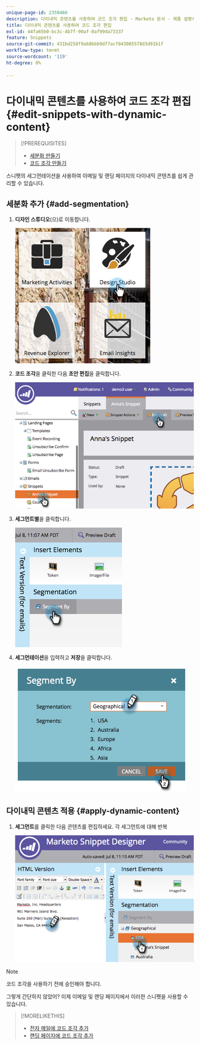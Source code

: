 ```yaml
---
unique-page-id: 2359466
description: 다이내믹 콘텐츠를 사용하여 코드 조각 편집 - Marketo 문서 - 제품 설명서
title: 다이내믹 콘텐츠를 사용하여 코드 조각 편집
exl-id: 44fa65b0-bc3c-4b7f-90af-0af99da73337
feature: Snippets
source-git-commit: 431bd258f9a68bbb9df7acf043085578d3d91b1f
workflow-type: tm+mt
source-wordcount: '119'
ht-degree: 0%

---
```


# 다이내믹 콘텐츠를 사용하여 코드 조각 편집 {#edit-snippets-with-dynamic-content}

>[!PREREQUISITES]
>
>* [세분화 만들기](/help/marketo/product-docs/personalization/segmentation-and-snippets/segmentation/create-a-segmentation.md)
>* [코드 조각 만들기](/help/marketo/product-docs/personalization/segmentation-and-snippets/snippets/create-a-snippet.md)

스니펫의 세그먼테이션을 사용하여 이메일 및 랜딩 페이지의 다이내믹 콘텐츠를 쉽게 관리할 수 있습니다.

## 세분화 추가 {#add-segmentation}

1. **디자인 스튜디오**(으)로 이동합니다.

   ![](assets/designstudio-1.png)

1. **코드 조각**&#x200B;을 클릭한 다음 **초안 편집**&#x200B;을 클릭합니다.

   ![](assets/image2014-9-16-8-3a59-3a14.png)

1. **세그먼트별**&#x200B;을 클릭합니다.

   ![](assets/image2014-9-16-8-3a59-3a27.png)

1. **세그먼테이션**&#x200B;을 입력하고 **저장**&#x200B;을 클릭합니다.

   ![](assets/image2014-9-16-8-3a59-3a42.png)

## 다이내믹 콘텐츠 적용 {#apply-dynamic-content}

1. **세그먼트**&#x200B;를 클릭한 다음 콘텐츠를 편집하세요. 각 세그먼트에 대해 반복

   ![](assets/image2014-9-16-8-3a59-3a59.png)

>[!NOTE]
>
>코드 조각을 사용하기 전에 승인해야 합니다.

그렇게 간단하지 않았어? 이제 이메일 및 랜딩 페이지에서 이러한 스니펫을 사용할 수 있습니다.

>[!MORELIKETHIS]
>
>* [전자 메일에 코드 조각 추가](/help/marketo/product-docs/email-marketing/general/functions-in-the-editor/add-a-snippet-to-an-email.md)
>* [랜딩 페이지에 코드 조각 추가](/help/marketo/product-docs/demand-generation/landing-pages/personalizing-landing-pages/add-a-snippet-to-a-landing-page.md)
